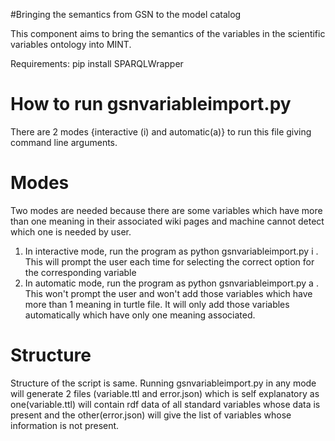 #Bringing the semantics from GSN to the model catalog

This component aims to bring the semantics of the variables in the scientific variables ontology into MINT.

Requirements: pip install SPARQLWrapper

# How to run gsnvariableimport.py
There are 2 modes 
{interactive (i) and automatic(a)} 
to run this file giving command line arguments.

# Modes
Two modes are needed because there are some variables which have more than one meaning in their associated wiki pages and machine cannot detect which one is needed by user.

1. In interactive mode, run the program as python gsnvariableimport.py i . This will prompt the user each time for selecting the correct option for the corresponding variable
2. In automatic mode, run the program as python gsnvariableimport.py a . This won't prompt the user and won't add those variables which have more than 1 meaning in turtle file. It will only add those variables automatically which have only one meaning associated.

# Structure
Structure of the script is same. Running gsnvariableimport.py in any mode will generate 2 files (variable.ttl and error.json)
which is self explanatory as one(variable.ttl) will contain rdf data of all standard variables whose data is present and the other(error.json) will give the list of variables whose information is not present. 
